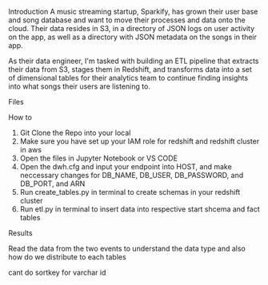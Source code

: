 Introduction
A music streaming startup, Sparkify, has grown their user base and song database and want to move their processes and data onto the cloud. Their data resides in S3, in a directory of JSON logs on user activity on the app, as well as a directory with JSON metadata on the songs in their app.

As their data engineer, I'm tasked with building an ETL pipeline that extracts their data from S3, stages them in Redshift, and transforms data into a set of dimensional tables for their analytics team to continue finding insights into what songs their users are listening to.

Files


How to
1. Git Clone the Repo into your local
2. Make sure you have set up your IAM role for redshift and redshift cluster in aws
3. Open the files in Jupyter Notebook or VS CODE
4. Open the dwh.cfg and input your endpoint into HOST, and make neccessary changes for DB_NAME, DB_USER, DB_PASSWORD, and DB_PORT, and ARN
5. Run create_tables.py in terminal to create schemas in your redshift cluster
6. Run etl.py in terminal to insert data into respective start shcema and fact tables 

Results




Read the data from the two events to understand the data type and also how do we distribute to each tables

cant do sortkey for varchar id 